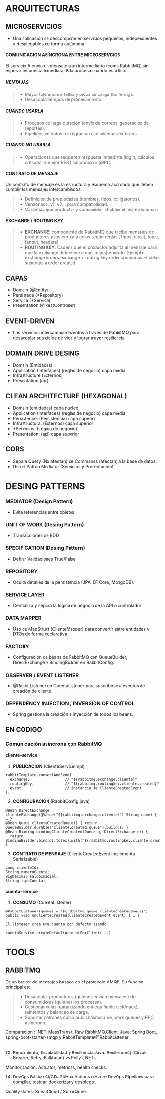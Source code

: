 # ARQUITECTURAS

## MICROSERVICIOS

- Una aplicación se descompone en servicios pequeños, independientes y desplegables de forma autónoma.

#### COMUNICACION ASÍNCRONA ENTRE MICROSERVCIOS

El servicio A envía un mensaje a un intermediario (como RabbitMQ) sin esperar respuesta inmediata; B lo procesa cuando está listo.

##### VENTAJAS

> - Mayor tolerancia a fallos y picos de carga (buffering).
> - Desacopla tiempos de procesamiento.

##### CUÁNDO USARLA

> - Procesos de larga duración (envío de correos, generación de reportes).
> - Pipelines de datos o integración con sistemas externos.

##### CUÁNDO NO USARLA

> - Operaciones que requieren respuesta inmediata (login, cálculos críticos) → mejor REST sincrónico o gRPC.

#### CONTRATO DE MENSAJE

Un contrato de mensaje es la estructura y esquema acordado que deben cumplir los mensajes intercambiados:

> - Definición de propiedades (nombres, tipos, obligatorios).
> - Versionado: v1, v2… para compatibilidad.
> - Garantiza que productor y consumidor «hablen el mismo idioma».

#### EXCHANGE / ROUTING KEY

> - **EXCHANGE**: componente de RabbitMQ que recibe mensajes de productores y los enruta a colas según reglas (Tipos: direct, topic, fanout, headers)
> - **ROUTING KEY**: Cadena que el productor adjunta al mensaje para que la exchange determine a qué cola(s) enviarlo. Ejemplo: exchange orders.exchange + routing key order.created.us → colas suscritas a order.created.

## CAPAS

- Domain (@Entity)
- Persistece (\*Repository)
- Service (\*Service)
- Presentation (@RestController)

## EVENT-DRIVEN

- Los servicios intercambian eventos a través de RabbitMQ para desacoplar sus ciclos de vida y lograr mayor resiliencia

## DOMAIN DRIVE DESING

- Domain (Entidades)
- Application (Interfaces) (reglas de negocio) capa media
- Infrastructure (Externos)
- Presentation (api)

## CLEAN ARCHITECTURE (HEXAGONAL)

- Domain (entidades) capa nucleo
- Application (Interfaces) (reglas de negocio) capa media
- Persistence: (Persistencia) capa superior
- Infrastructura: (Externos) capa superior
- \*Servicios: (Lógica de negocio)
- Presentation: (api) capa superior

## CORS

- Separa Query (No afectan) de Commands (afectan) a la base de datos.
- Usa el Patron Mediator (Servicios y Presentación)

# DESING PATTERNS

### MEDIATOR (Design Pattern)

- Evita referencias entre objetos.

### UNIT OF WORK (Desing Pattern)

- Transacciones de BDD

### SPECIFICATION (Desing Pattern)

- Definir Validaciones True/False

### REPOSITORY

- Oculta detalles de la persistencia (JPA, EF Core, MongoDB).

### SERVICE LAYER

- Centraliza y separa la lógica de negocio de la API o controlador

### DATA MAPPER

- Uso de MapStruct (ClienteMapper) para convertir entre entidades y DTOs de forma declarativa

### FACTORY

- Configuración de beans de RabbitMQ con QueueBuilder, DirectExchange y BindingBuilder en RabbitConfig.

### OBSERVER / EVENT LISTENER

- @RabbitListener en CuentaListener para suscribirse a eventos de creación de cliente.

### DEPENDENCY INJECTION / INVERSION OF CONTROL

- Spring gestiona la creación e inyección de todos los beans.

## EN CODIGO

### Comunicación asíncrona con RabbitMQ

#### cliente-service

1. **PUBLICACION** (ClienteServiceImpl)

```
rabbitTemplate.convertAndSend(
  exchange,                // "${rabbitmq.exchange.cliente}"
  routingKey,              // "${rabbitmq.routingkey.cliente.created}"
  event                    // instancia de ClienteCreatedEvent
);
```

2. **CONFIGURACIÓN** (RabbitConfig.java)

```
@Bean DirectExchange clienteExchange(@Value("${rabbitmq.exchange.cliente}") String name) { … }
@Bean Queue clienteCreatedQueue() { return QueueBuilder.durable("cliente.created.queue").build(); }
@Bean Binding bindingClienteCreated(Queue q, DirectExchange ex) {
  return BindingBuilder.bind(q).to(ex).with("${rabbitmq.routingkey.cliente.created}");
}
```

3. **CONTRATO DE MENSAJE** (ClienteCreatedEvent implementa Serializable)

```
Long clienteId;
String numeroCuenta;
BigDecimal saldoInicial;
String tipoCuenta;
```

#### cuenta-service

1. **CONSUMO** (CuentaListener)

```
@RabbitListener(queues = "${rabbitmq.queue.clienteCreatedQueue}")
public void onClienteCreated(ClienteCreatedEvent event) { … }

El listener crea una cuenta por defecto usando

cuentaService.createDefaultAccountForClient(...).
```

# TOOLS

## RABBITMQ

Es un broker de mensajes basado en el protocolo AMQP. Su función principal es:

> - Desacoplar productores (quienes envían mensajes) de consumidores (quienes los procesan).
> - Gestionar colas, garantizando entrega fiable (ack/nack), reintentos y balanceo de carga.
> - Soportar patrones como publish/subscribe, work queues y RPC asíncrono.

Comparación :
.NET: MassTransit, Raw RabbitMQ.Client;
Java: Spring Boot, spring-boot-starter-amqp y RabbitTemplate/@RabbitListener.

######

13. Rendimiento, Escalabilidad y Resiliencia
    Java: Resilience4j (Circuit Breaker, Retry, Bulkhead) vs Polly (.NET).

Monitorización: Actuator, métricas, health checks.

14. DevOps Básico
    CI/CD: GitHub Actions o Azure DevOps Pipelines para compilar, testear, dockerizar y desplegar.

Quality Gates: SonarCloud / SonarQube.
